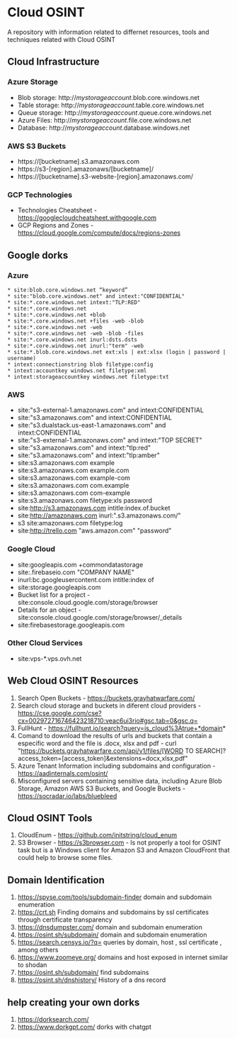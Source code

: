 # **Cloud OSINT**

A repository with information related to differnet resources, tools and techniques related with Cloud OSINT

## **Cloud Infrastructure**

### **Azure Storage**

* Blob storage: http://*mystorageaccount*.blob.core.windows.net
* Table storage: http://*mystorageaccount*.table.core.windows.net
* Queue storage: http://*mystorageaccount*.queue.core.windows.net
* Azure Files: http://*mystorageaccount*.file.core.windows.net
* Database: http://*mystorageaccount*.database.windows.net

### **AWS S3 Buckets**

* https://[bucketname].s3.amazonaws.com
* https://s3-[region].amazonaws/[bucketname]/
* https://[bucketname].s3-website-[region].amazonaws.com/

### **GCP Technologies**
* Technologies Cheatsheet - https://googlecloudcheatsheet.withgoogle.com
* GCP Regions and Zones - https://cloud.google.com/compute/docs/regions-zones

## **Google dorks**

### **Azure**

```
* site:blob.core.windows.net “keyword” 
* site:"blob.core.windows.net" and intext:"CONFIDENTIAL"
* site:*.core.windows.net intext:"TLP:RED"
* site:*.core.windows.net
* site:*.core.windows.net +blob
* site:*.core.windows.net +files -web -blob
* site:*.core.windows.net -web
* site:*.core.windows.net -web -blob -files
* site:*.core.windows.net inurl:dsts.dsts
* site:*.core.windows.net inurl:"term" -web
* site:*.blob.core.windows.net ext:xls | ext:xlsx (login | password | username)
* intext:connectionstring blob filetype:config
* intext:accountkey windows.net filetype:xml
* intext:storageaccountkey windows.net filetype:txt
```
### **AWS**

* site:"s3-external-1.amazonaws.com" and intext:CONFIDENTIAL
* site:"s3.amazonaws.com" and intext:CONFIDENTIAL
* site:"s3.dualstack.us-east-1.amazonaws.com" and intext:CONFIDENTIAL
* site:"s3-external-1.amazonaws.com" and intext:"TOP SECRET"
* site:"s3.amazonaws.com" and intext:"tlp:red"
* site:"s3.amazonaws.com" and intext:"tlp:amber"
* site:s3.amazonaws.com example
* site:s3.amazonaws.com example.com
* site:s3.amazonaws.com example-com
* site:s3.amazonaws.com com.example
* site:s3.amazonaws.com com-example
* site:s3.amazonaws.com filetype:xls password
* site:http://s3.amazonaws.com intitle:index.of.bucket
* site:http://amazonaws.com inurl:".s3.amazonaws.com/"
* s3 site:amazonaws.com filetype:log
* site:http://trello.com "aws.amazon.com" "password"

### **Google Cloud**

* site:googleapis.com +commondatastorage
* site:.firebaseio.com "COMPANY NAME" 
* inurl:bc.googleusercontent.com intitle:index of  
* site:storage.googleapis.com
* Bucket list for a project - site:console.cloud.google.com/storage/browser
* Details for an object - site:console.cloud.google.com/storage/browser/_details
* site:firebasestorage.googleapis.com

### Other Cloud Services

* site:vps-*.vps.ovh.net

## **Web Cloud OSINT Resources**

1. Search Open Buckets - https://buckets.grayhatwarfare.com/ 
2. Search cloud storage and buckets in diferent cloud providers - https://cse.google.com/cse?cx=002972716746423218710:veac6ui3rio#gsc.tab=0&gsc.q=
3. FullHunt - https://fullhunt.io/search?query=is_cloud%3Atrue+*domain*
4. Comand to download the results of urls and buckets that contain a especific word and the file is .docx, xlsx and pdf - curl "https://buckets.grayhatwarfare.com/api/v1/files/[WORD TO SEARCH]?access_token=[access_token]&extensions=docx,xlsx,pdf"
5. Azure Tenant Information including subdomains and configuration - https://aadinternals.com/osint/
6. Misconfigured servers containing sensitive data, including Azure Blob Storage, Amazon AWS S3 Buckets, and Google Buckets - https://socradar.io/labs/bluebleed

## **Cloud OSINT Tools**

1. CloudEnum - https://github.com/initstring/cloud_enum
2. S3 Browser - https://s3browser.com - Is not properly a tool for OSINT task but is a Windows client for Amazon S3 and Amazon CloudFront that could help to browse some files.

## **Domain Identification**

1. https://spyse.com/tools/subdomain-finder domain and subdomain enumeration 
2. https://crt.sh Finding domains and subdomains by ssl certificates through certificate transparency
3. https://dnsdumpster.com/ domain and subdomain enumeration 
4. https://osint.sh/subdomain/ domain and subdomain enumeration 
5. https://search.censys.io/?q= queries by domain, host , ssl certificate , among others
6. https://www.zoomeye.org/ domains and host exposed in internet similar to shodan
7. https://osint.sh/subdomain/ find subdomains 
8. https://osint.sh/dnshistory/ History of a dns record

## **help creating your own dorks**
1. https://dorksearch.com/
2. https://www.dorkgpt.com/ dorks with chatgpt

